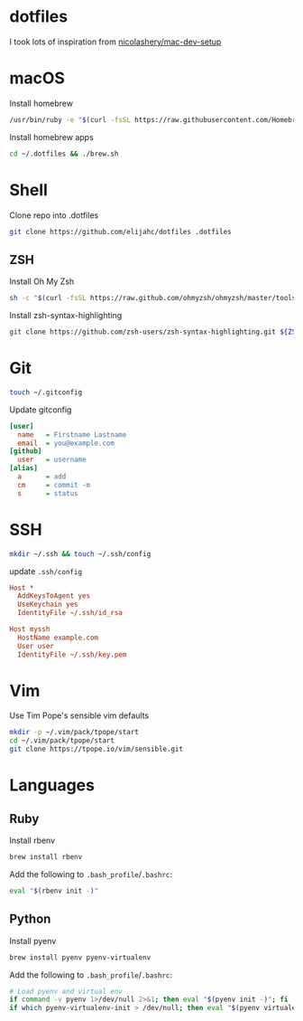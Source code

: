 dotfiles
========

I took lots of inspiration from 
[nicolashery/mac-dev-setup](https://github.com/nicolashery/mac-dev-setup)

# macOS

Install homebrew
```bash
/usr/bin/ruby -e "$(curl -fsSL https://raw.githubusercontent.com/Homebrew/install/master/install)"
```

Install homebrew apps
```bash
cd ~/.dotfiles && ./brew.sh
```

# Shell

Clone repo into .dotfiles
```bash
git clone https://github.com/elijahc/dotfiles .dotfiles
```

## ZSH
Install Oh My Zsh
```bash
sh -c "$(curl -fsSL https://raw.github.com/ohmyzsh/ohmyzsh/master/tools/install.sh)"
```

Install zsh-syntax-highlighting
```bash
git clone https://github.com/zsh-users/zsh-syntax-highlighting.git ${ZSH_CUSTOM:-~/.oh-my-zsh/custom}/plugins/zsh-syntax-highlighting
```

# Git
```bash
touch ~/.gitconfig
```

Update gitconfig
```ini
[user]
  name   = Firstname Lastname
  email  = you@example.com
[github]
  user   = username
[alias]
  a      = add
  cm     = commit -m
  s      = status
```

# SSH
```bash
mkdir ~/.ssh && touch ~/.ssh/config
```

update `.ssh/config`
```ini
Host *
  AddKeysToAgent yes
  UseKeychain yes
  IdentityFile ~/.ssh/id_rsa

Host myssh
  HostName example.com
  User user
  IdentityFile ~/.ssh/key.pem
```

# Vim

Use Tim Pope's sensible vim defaults

```bash
mkdir -p ~/.vim/pack/tpope/start
cd ~/.vim/pack/tpope/start
git clone https://tpope.io/vim/sensible.git
```

# Languages

## Ruby

Install rbenv
```bash
brew install rbenv
```

Add the following to `.bash_profile`/`.bashrc`:
```bash
eval "$(rbenv init -)"
```

## Python

Install pyenv
```bash
brew install pyenv pyenv-virtualenv
```

Add the following to `.bash_profile`/`.bashrc`:
```bash
# Load pyenv and virtual env
if command -v pyenv 1>/dev/null 2>&1; then eval "$(pyenv init -)"; fi
if which pyenv-virtualenv-init > /dev/null; then eval "$(pyenv virtualenv-init -)"; fi
```

